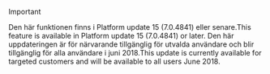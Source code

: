 > [!IMPORTANT]
> <span data-ttu-id="5bfe3-101">Den här funktionen finns i Platform update 15 (7.0.4841) eller senare.</span><span class="sxs-lookup"><span data-stu-id="5bfe3-101">This feature is available in Platform update 15 (7.0.4841) or later.</span></span> <span data-ttu-id="5bfe3-102">Den här uppdateringen är för närvarande tillgänglig för utvalda användare och blir tillgänglig för alla användare i juni 2018.</span><span class="sxs-lookup"><span data-stu-id="5bfe3-102">This update is currently available for targeted customers and will be available to all users June 2018.</span></span>

